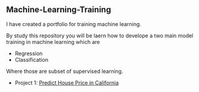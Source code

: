 ## Machine-Learning-Training

I have created a portfolio for training machine learning. 

By study this repository you will be laern how to develope a two main model training in machine learning which are   
- Regression
- Classification

Where those are subset of supervised learning.  

- Project 1: [Predict House Price in California]()

